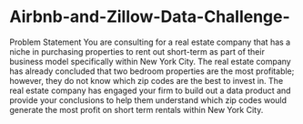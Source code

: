 # Airbnb-and-Zillow-Data-Challenge-
Problem Statement You are consulting for a real estate company that has a niche in purchasing properties to rent out short-term as part of their business model specifically within New York City.  The real estate company has already concluded that two bedroom properties are the most profitable; however, they do not know which zip codes are the best to invest in.      The real estate company has engaged your firm to build out a data product and provide your conclusions to help them understand which zip codes would generate the most profit on short term rentals within New York City.
